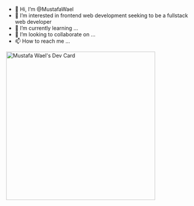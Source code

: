 - 👋 Hi, I’m @MustafaWael
- 👀 I’m interested in frontend web development seeking to be a fullstack web developer
- 🌱 I’m currently learning ...
- 💞️ I’m looking to collaborate on ...
- 📫 How to reach me ...

<a href="https://app.daily.dev/MustafaWael"><img src="https://api.daily.dev/devcards/15bb35fa5c684e439949d826f0935b21.png?r=10g" width="400" alt="Mustafa Wael's Dev Card"/></a>

<!---
MustafaWael/MustafaWael is a ✨ special ✨ repository because its `README.md` (this file) appears on your GitHub profile.
You can click the Preview link to take a look at your changes.
--->
